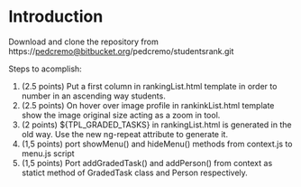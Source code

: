 # Introduction 

Download and clone the repository from https://pedcremo@bitbucket.org/pedcremo/studentsrank.git

Steps to acomplish:

1. (2.5 points) Put a first column in rankingList.html template in order to number in an ascending way students. 
2. (2.5 points) On hover over image profile in rankinkList.html template show the image original size acting as a zoom in tool.
3. (2 points) <th>${TPL_GRADED_TASKS}</th> in rankingList.html is generated in the old way. Use the new ng-repeat attribute to generate it.
4. (1,5 points) port showMenu() and hideMenu() methods from context.js to menu.js script
5. (1,5 points) Port addGradedTask() and addPerson() from context as statict method of GradedTask class and Person respectively.

